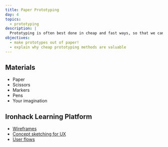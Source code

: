 ```yaml
---
title: Paper Prototyping
day: 4
topics:
  - prototyping
description: |
  Prototyping is often best done in cheap and fast ways, so that we can work out the kinks in design concepts quickly and deliver a better final product.
objectives:
  - make prototypes out of paper!
  - explain why cheap prototyping methods are valuable
---
```



Materials
---------

- Paper
- Scissors
- Markers
- Pens
- Your imagination


Ironhack Learning Platform
---------

- [Wireframes](http://learn.ironhack.com/#/learning_unit/3400)
- [Concept sketching for UX](http://learn.ironhack.com/#/learning_unit/3371)
- [User flows](http://learn.ironhack.com/#/learning_unit/2703)
